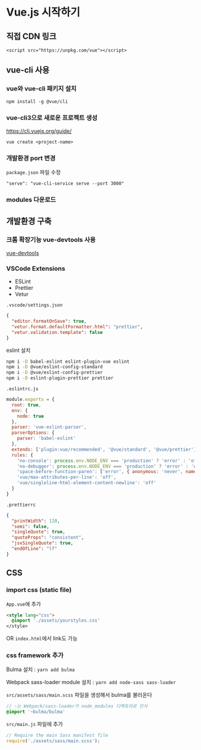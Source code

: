 # Vue.js 시작하기

## 직접 CDN 링크

`<script src="https://unpkg.com/vue"></script>`

## vue-cli 사용

### vue와 vue-cli 패키지 설치

`npm install -g @vue/cli`

### vue-cli3으로 새로운 프로젝트 생성

<https://cli.vuejs.org/guide/>

`vue create <project-name>`

### 개발환경 port 변경

`package.json` 파일 수정

`"serve": "vue-cli-service serve --port 3000"`

### modules 다운로드

## 개발환경 구축

### 크롬 확장기능 vue-devtools 사용

[vue-devtools](https://chrome.google.com/webstore/detail/vuejs-devtools/nhdogjmejiglipccpnnnanhbledajbpd)

### VSCode Extensions

- ESLint
- Prettier
- Vetur

`.vscode/settings.json`

```json
{
  "editor.formatOnSave": true,
  "vetur.format.defaultFormatter.html": "prettier",
  "vetur.validation.template": false
}
```

eslint 설치

```sh
npm i -D babel-eslint eslint-plugin-vue eslint
npm i -D @vue/eslint-config-standard
npm i -D @vue/eslint-config-prettier
npm i -D eslint-plugin-prettier prettier
```

`.eslintrc.js`

```js
module.exports = {
  root: true,
  env: {
    node: true
  },
  parser: 'vue-eslint-parser',
  parserOptions: {
    parser: 'babel-eslint'
  },
  extends: ['plugin:vue/recommended', '@vue/standard', '@vue/prettier'],
  rules: {
    'no-console': process.env.NODE_ENV === 'production' ? 'error' : 'off',
    'no-debugger': process.env.NODE_ENV === 'production' ? 'error' : 'off',
    'space-before-function-paren': ['error', { anonymous: 'never', named: 'never', asyncArrow: 'always' }],
    'vue/max-attributes-per-line': 'off',
    'vue/singleline-html-element-content-newline': 'off'
  }
}
```

`.prettierrc`

```json
{
  "printWidth": 120,
  "semi": false,
  "singleQuote": true,
  "quoteProps": "consistent",
  "jsxSingleQuote": true,
  "endOfLine": "lf"
}
```

## CSS

### import css (static file)

`App.vue`에 추가

```html
<style lang="css">
  @import './assets/yourstyles.css'
</style>
```

OR `index.html`에서 link도 가능

### css framework 추가

Bulma 설치 : `yarn add bulma`

Webpack sass-loader module 설치 : `yarn add node-sass sass-loader`

`src/assets/sass/main.scss` 파일을 생성해서 bulma를 불러온다

```scss
// ~는 Webpack/sass-loader가 node_modules 디렉토리로 인식
@import '~bulma/bulma'
```

`src/main.js` 파일에 추가

```js
// Require the main Sass manifest file
require('./assets/sass/main.scss');
```
